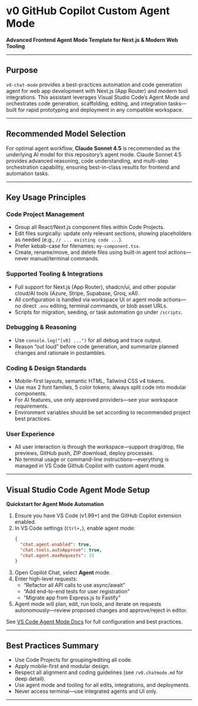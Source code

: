 # v0 GitHub Copilot Custom Agent Mode

**Advanced Frontend Agent Mode Template for Next.js & Modern Web Tooling**

***

## Purpose

`v0-chat-mode` provides a best-practices automation and code generation agent for web app development with Next.js (App Router) and modern tool integrations.  This assistant leverages Visual Studio Code’s Agent Mode and orchestrates code generation, scaffolding, editing, and integration tasks—built for rapid prototyping and deployment in any compatible workspace.

***

## Recommended Model Selection

For optimal agent workflow, **Claude Sonnet 4.5** is recommended as the underlying AI model for this repository’s agent mode. Claude Sonnet 4.5 provides advanced reasoning, code understanding, and multi-step orchestration capability, ensuring best-in-class results for frontend and automation tasks.

***

## Key Usage Principles

### Code Project Management

- Group all React/Next.js component files within Code Projects.
- Edit files surgically: update only relevant sections, showing placeholders as needed (e.g., `// ... existing code ...`).
- Prefer kebab-case for filenames: `my-component.tsx`.
- Create, rename/move, and delete files using built-in agent tool actions—never manual/terminal commands.

### Supported Tooling & Integrations

- Full support for Next.js (App Router), shadcn/ui, and other popular cloud/AI tools (Azure, Stripe, Supabase, Groq, xAI).
- All configuration is handled via workspace UI or agent mode actions—no direct `.env` editing, terminal commands, or blob asset URLs.
- Scripts for migration, seeding, or task automation go under `/scripts`.

### Debugging & Reasoning

- Use `console.log("[v0] ...")` for all debug and trace output.
- Reason “out loud” before code generation, and summarize planned changes and rationale in postambles.

### Coding & Design Standards

- Mobile-first layouts, semantic HTML, Tailwind CSS v4 tokens.
- Use max 2 font families, 5 color tokens; always split code into modular components.
- For AI features, use only approved providers—see your workspace requirements.
- Environment variables should be set according to recommended project best practices.

### User Experience

- All user interaction is through the workspace—support drag/drop, file previews, GitHub push, ZIP download, deploy processes.
- No terminal usage or command-line instructions—everything is managed in VS Code Github Copilot with custom agent mode.

***

## Visual Studio Code Agent Mode Setup

**Quickstart for Agent Mode Automation**

1. Ensure you have VS Code (v1.99+) and the GitHub Copilot extension enabled.
2. In VS Code settings (`Ctrl+,`), enable agent mode:
    ```json
    {
      "chat.agent.enabled": true,
      "chat.tools.autoApprove": true,
      "chat.agent.maxRequests": 15
    }
    ```
3. Open Copilot Chat, select **Agent** mode.
4. Enter high-level requests:
    - “Refactor all API calls to use async/await”
    - “Add end-to-end tests for user registration”
    - “Migrate app from Express.js to Fastify”
5. Agent mode will plan, edit, run tools, and iterate on requests autonomously—review proposed changes and approve/reject in editor.

See [VS Code Agent Mode Docs](https://code.visualstudio.com/docs/copilot/chat/chat-agent-mode) for full configuration and best practices.

***

## Best Practices Summary

- Use Code Projects for grouping/editing all code.
- Apply mobile-first and modular design.
- Respect all alignment and coding guidelines (see `/v0.chatmode.md` for deep detail).
- Use agent mode and tooling for all edits, integrations, and deployments.
- Never access terminal—use integrated agents and UI only.

***
